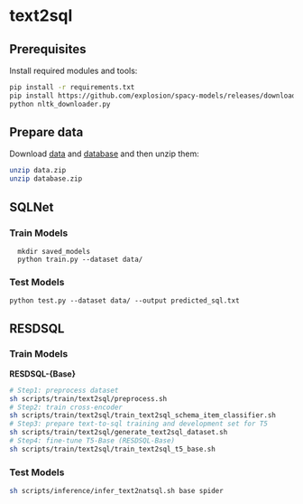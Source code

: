 # text2sql

## Prerequisites
Install required modules and tools:
```sh
pip install -r requirements.txt
pip install https://github.com/explosion/spacy-models/releases/download/en_core_web_sm-2.2.0/en_core_web_sm-2.2.0.tar.gz
python nltk_downloader.py
```

## Prepare data
Download [data](https://drive.google.com/file/d/19tsgBGAxpagULSl9r85IFKIZb4kyBGGu/view?usp=sharing) and [database](https://drive.google.com/file/d/1s4ItreFlTa8rUdzwVRmUR2Q9AHnxbNjo/view?usp=share_link) and then unzip them:
```sh
unzip data.zip
unzip database.zip
```

## SQLNet
### Train Models

```
  mkdir saved_models
  python train.py --dataset data/
```

### Test Models

```
python test.py --dataset data/ --output predicted_sql.txt
```

## RESDSQL
### Train Models

**RESDSQL-{Base}**
```sh
# Step1: preprocess dataset
sh scripts/train/text2sql/preprocess.sh
# Step2: train cross-encoder
sh scripts/train/text2sql/train_text2sql_schema_item_classifier.sh
# Step3: prepare text-to-sql training and development set for T5
sh scripts/train/text2sql/generate_text2sql_dataset.sh
# Step4: fine-tune T5-Base (RESDSQL-Base)
sh scripts/train/text2sql/train_text2sql_t5_base.sh
```

### Test Models

```sh
sh scripts/inference/infer_text2natsql.sh base spider
```


